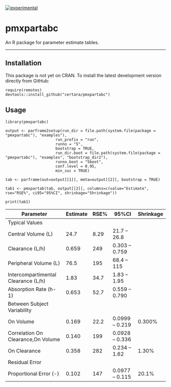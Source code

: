 [![experimental](http://badges.github.io/stability-badges/dist/experimental.svg)](http://github.com/badges/stability-badges)

# pmxpartabc

An R package for parameter estimate tables.

------------------------------------------------------------------------

## Installation

This package is not yet on CRAN. To install the latest development
version directly from GitHub:

    require(remotes)
    devtools::install_github("certara/pmxpartabc")

## Usage

    library(pmxpartabc)

    output <- parframe2setup(run_dir = file.path(system.file(package = "pmxpartabc"), "examples"), 
                          run_prefix = "run", 
                          runno = "5",
                          bootstrap = TRUE,
                          run_dir.boot = file.path(system.file(package = "pmxpartabc"), "examples", "bootstrap_dir2"),
                          runno.boot = "5boot",
                          conf.level = 0.95, 
                          min_suc = TRUE)

    tab <- parframe(out=output[[1]], meta=output[[2]], bootstrap = TRUE)  

    tab1 <- pmxpartab(tab, output[[2]], columns=c(value="Estimate", rse="RSE%", ci95="95%CI", shrinkage="Shrinkage"))

    print(tab1)

<table>
<thead>
<tr>
<th>
Parameter
</th>
<th>
Estimate
</th>
<th>
RSE%
</th>
<th>
95%CI
</th>
<th>
Shrinkage
</th>
</tr>
</thead>
<tbody>
<tr>
<td class="paramsectionheading">
Typical Values
</td>
<td class="paramsectionheading">
</td>
<td class="paramsectionheading">
</td>
<td class="paramsectionheading">
</td>
<td class="paramsectionheading">
</td>
</tr>
<tr>
<td class="paramlabelindent">
Central Volume (L)
</td>
<td>
24.7
</td>
<td>
8.29
</td>
<td>
21.7 – 26.8
</td>
<td>
</td>
</tr>
<tr>
<td class="paramlabelindent">
Clearance (L/h)
</td>
<td>
0.659
</td>
<td>
249
</td>
<td>
0.303 – 0.759
</td>
<td>
</td>
</tr>
<tr>
<td class="paramlabelindent">
Peripheral Volume (L)
</td>
<td>
76.5
</td>
<td>
195
</td>
<td>
68.4 – 115
</td>
<td>
</td>
</tr>
<tr>
<td class="paramlabelindent">
Intercompartimental Clearance (L/h)
</td>
<td>
1.83
</td>
<td>
34.7
</td>
<td>
1.83 – 1.95
</td>
<td>
</td>
</tr>
<tr>
<td class="paramlabelindent">
Absorption Rate (h-1)
</td>
<td>
0.653
</td>
<td>
52.7
</td>
<td>
0.559 – 0.790
</td>
<td>
</td>
</tr>
<tr>
<td class="paramsectionheading">
Between Subject Variability
</td>
<td class="paramsectionheading">
</td>
<td class="paramsectionheading">
</td>
<td class="paramsectionheading">
</td>
<td class="paramsectionheading">
</td>
</tr>
<tr>
<td class="paramlabelindent">
On Volume
</td>
<td>
0.169
</td>
<td>
22.2
</td>
<td>
0.0999 – 0.219
</td>
<td>
0.300%
</td>
</tr>
<tr>
<td class="paramlabelindent">
Correlation On Clearance,On Volume
</td>
<td>
0.140
</td>
<td>
199
</td>
<td>
0.0928 – 0.336
</td>
<td>
</td>
</tr>
<tr>
<td class="paramlabelindent">
On Clearance
</td>
<td>
0.358
</td>
<td>
282
</td>
<td>
0.234 – 1.62
</td>
<td>
1.30%
</td>
</tr>
<tr>
<td class="paramsectionheading">
Residual Error
</td>
<td class="paramsectionheading">
</td>
<td class="paramsectionheading">
</td>
<td class="paramsectionheading">
</td>
<td class="paramsectionheading">
</td>
</tr>
<tr>
<td class="paramlabelindent">
Proportional Error (-)
</td>
<td>
0.102
</td>
<td>
147
</td>
<td>
0.0977 – 0.115
</td>
<td>
20.1%
</td>
</tr>
</tbody>
</table>
